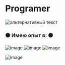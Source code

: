 # Programer
<img src="https://kartinkin.net/uploads/posts/2021-07/1626141491_10-kartinkin-com-p-anime-pro-khakerov-i-programmistov-anime-k-10.jpg" alt="альтернативный текст">


### ⚫️ Имею опыт в: ⚫️
![image](https://user-images.githubusercontent.com/115574306/223103434-22de461d-bd5b-4417-86e8-446294b85963.png)
![image](https://user-images.githubusercontent.com/115574306/223103789-44942665-47dd-48f1-b6e6-b3a8f5c7ae64.png)
![image](https://user-images.githubusercontent.com/115574306/223104109-10c8c454-18fd-4483-acff-39ca88563f3c.png)



 ![image](https://user-images.githubusercontent.com/115574306/223102990-011e52f5-ad2a-43a0-bbb2-f40a0b762fa7.png)

